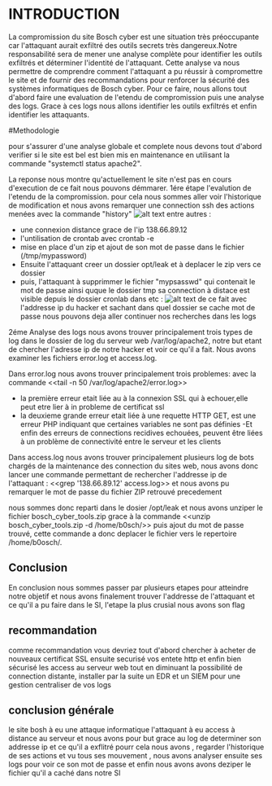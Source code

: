 # INTRODUCTION
 
La compromission du site Bosch cyber est une situation très préoccupante car l'attaquant 
aurait exfiltré des outils secrets très dangereux.Notre responsabilité sera de mener
une analyse complète pour identifier les outils exfiltrés et déterminer l'identité 
de l'attaquant. Cette analyse va nous permettre de comprendre comment l'attaquant 
a pu réussir à compromettre le site et de fournir des recommandations pour 
renforcer la sécurité des systèmes informatiques de Bosch cyber. Pour ce faire, nous allons tout 
d'abord faire une evaluation de l'etendu de compromission puis une analyse des logs.
Grace à ces logs nous allons identifier les outils exfiltrés et  enfin identifier 
les attaquants.


#Methodologie 

pour s'assurer d'une analyse globale et complete nous devons tout d'abord verifier
si le site est bel est bien mis en maintenance en utilisant la commande "systemctl status apache2".

La reponse nous montre qu'actuellement le site n'est pas en cours d'execution de ce fait nous pouvons
démmarer. 
1ére étape l'evalution de l'etendu de la compromission.
pour cela nous sommes aller voir l'historique de modification et nous avons remarquer une connection ssh 
des actions menées avec la commande "history"
![alt text](https://github.com/Arsenef-official/FORENSIC_TP_FOTSA_MICHEE/blob/master/TP03/img/Capture%20d'%C3%A9cran_20230215_154231.png "Logo Title Text 1")
entre autres :
- une connexion distance grace de l'ip 138.66.89.12
- l'untilisation de crontab avec crontab -e 
- mise en place d'un zip et ajout de son mot de passe dans le fichier (/tmp/mypassword)  
- Ensuite l'attaquant creer un dossier opt/leak et à deplacer le zip vers ce dossier 
- puis, l'attaquant à supprimmer le fichier "mypsasswd" qui contenait le mot de passe ainsi quque le dossier tmp
sa connection à distace est visible depuis le dossier cronlab dans etc :
![alt text]( https://github.com/Arsenef-official/FORENSIC_TP_FOTSA_MICHEE/blob/master/TP03/img/Capture%20d'%C3%A9cran_20230215_154639.png "Logo Title Text 1")
de ce fait avec l'addresse ip du hacker et sachant dans quel dossier se cache mot de passe nous pouvons deja aller continuer nos recherches dans les logs
  
2éme Analyse des logs 
nous avons trouver principalement trois types de log dans le dossier de log du serveur web /var/log/apache2, notre but etant de chercher l'adresse ip de notre hacker et voir ce qu'il a fait.
Nous avons examiner les fichiers error.log et access.log. 

Dans error.log nous avons trouver principalement trois problemes: avec la commande <<tail -n 50 /var/log/apache2/error.log>>

- la première erreur etait liée au à la connexion SSL qui à echouer,elle peut etre lier à in probleme de certificat ssl  
- la deuxieme grande erreur etait liée à une requette HTTP GET, est une erreur PHP indiquant que certaines variables ne sont pas définies 
-Et enfin des erreurs de connections recidives echouées, peuvent être liées à un problème de connectivité entre le serveur et les clients

Dans access.log nous avons trouver principalement plusieurs log de bots chargés de la maintenance des connection du sites web, nous avons donc lancer une commande permettant de rechercher l'addresse ip de l'attaquant : <<grep '138.66.89.12' access.log>>
et nous avons pu remarquer le mot de passe du fichier ZIP retrouvé precedement 

nous sommes donc reparti dans le dosier /opt/leak et nous avons unziper le fichier bosch_cyber_tools.zip grace à la commande <<unzip bosch_cyber_tools.zip -d /home/b0sch/>> puis ajout du mot de passe trouvé, cette commande a donc deplacer le fichier vers le repertoire /home/b0osch/.

## Conclusion 
En conclusion nous sommes passer par plusieurs etapes pour atteindre notre objetif et nous avons finalement trouver l'addresse de l'attaquant et ce qu'il a pu faire dans le SI, l'etape la plus crusial nous avons son flag 
## recommandation 
comme recommandation vous devriez tout d'abord chercher à acheter de nouveaux certificat SSL ensuite securisé vos entete http et enfin bien sécurisé les access au serveur web tout en diminuant la possibilité de connection distante, installer par la suite un EDR et un SIEM pour une gestion centraliser de vos logs 
## conclusion générale 

le site bosh à eu une attaque informatique l'attaquant à eu access à distance au serveur et nous avons pour but grace au log de determiner son addresse ip et ce qu'il a exflitré pourr cela nous avons , regarder l'historique de ses actions et vu tous ses mouvement , nous avons analyser ensuite ses logs pour voir ce son mot de passe et enfin nous avons avons deziper le fichier qu'il a caché dans notre SI 
